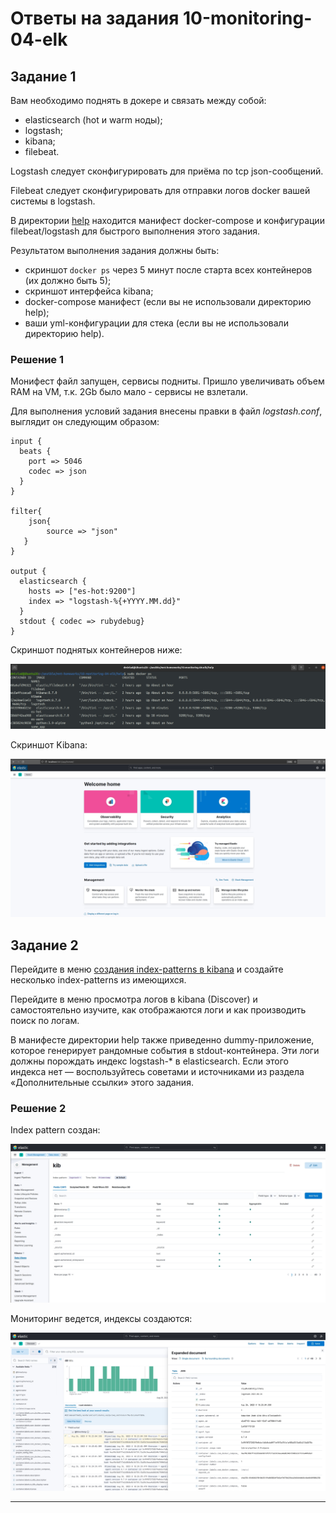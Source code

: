 # Ответы на задания 10-monitoring-04-elk  

## Задание 1

Вам необходимо поднять в докере и связать между собой:

- elasticsearch (hot и warm ноды);
- logstash;
- kibana;
- filebeat.

Logstash следует сконфигурировать для приёма по tcp json-сообщений.

Filebeat следует сконфигурировать для отправки логов docker вашей системы в logstash.

В директории [help](./help) находится манифест docker-compose и конфигурации filebeat/logstash для быстрого 
выполнения этого задания.

Результатом выполнения задания должны быть:

- скриншот `docker ps` через 5 минут после старта всех контейнеров (их должно быть 5);
- скриншот интерфейса kibana;
- docker-compose манифест (если вы не использовали директорию help);
- ваши yml-конфигурации для стека (если вы не использовали директорию help).

### Решение 1 

Монифест файл запущен, сервисы подниты. Пришло увеличивать объем RAM на VM, т.к. 2Gb было мало - сервисы не взлетали. 

Для выполнения условий задания внесены правки в файл *logstash.conf*, выглядит он следующим образом:  

```
input {
  beats {
    port => 5046
    codec => json
  }
}

filter{
    json{
        source => "json"
   }
}

output {
  elasticsearch { 
    hosts => ["es-hot:9200"] 
    index => "logstash-%{+YYYY.MM.dd}"
  }
  stdout { codec => rubydebug}
}
```

Скриншот поднятых контейнеров ниже:  

![DCPS](assets/dcps.jpg)  

Скриншот Kibana:  

![KIBANASRC](assets/kibana.jpg)  


## Задание 2

Перейдите в меню [создания index-patterns в kibana](http://localhost:5601/app/management/kibana/indexPatterns/create) и создайте несколько index-patterns из имеющихся.

Перейдите в меню просмотра логов в kibana (Discover) и самостоятельно изучите, как отображаются логи и как производить поиск по логам.

В манифесте директории help также приведенно dummy-приложение, которое генерирует рандомные события в stdout-контейнера.
Эти логи должны порождать индекс logstash-* в elasticsearch. Если этого индекса нет — воспользуйтесь советами и источниками из раздела «Дополнительные ссылки» этого задания.
 
### Решение 2

Index pattern создан:  

![DATAVIEW](assets/dataview.jpg)

Мониторинг ведется, индексы создаются:  

![KIBANAANALYZE](assets/kibana_analyze.jpg)

--- 

